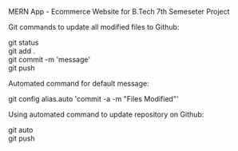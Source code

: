 MERN App - Ecommerce Website for B.Tech 7th Semeseter Project

Git commands to update all modified files to Github:

git status\
git add .\
git commit -m 'message'\
git push

Automated command for default message:

git config alias.auto 'commit -a -m "Files Modified"'

Using automated command to update repository on Github:

git auto\
git push